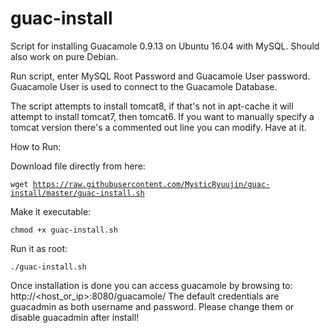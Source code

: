 # guac-install
Script for installing Guacamole 0.9.13 on Ubuntu 16.04 with MySQL. Should also work on pure Debian.

Run script, enter MySQL Root Password and Guacamole User password. Guacamole User is used to connect to the Guacamole Database.

The script attempts to install tomcat8, if that's not in apt-cache it will attempt to install tomcat7, then tomcat6. If you want to manually specify a tomcat version there's a commented out line you can modify. Have at it.

How to Run:

Download file directly from here:

<code>wget https://raw.githubusercontent.com/MysticRyuujin/guac-install/master/guac-install.sh</code>

Make it executable:

<code>chmod +x guac-install.sh</code>

Run it as root:

<code>./guac-install.sh</code>

Once installation is done you can access guacamole by browsing to: http://<host_or_ip>:8080/guacamole/
The default credentials are guacadmin as both username and password. Please change them or disable guacadmin after install!
